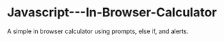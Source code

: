 # Javascript---In-Browser-Calculator
A simple in browser calculator using prompts, else if, and alerts.
